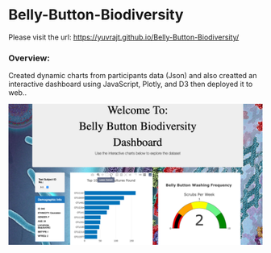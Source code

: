 # Belly-Button-Biodiversity

Please visit the url: https://yuvrajt.github.io/Belly-Button-Biodiversity/

### Overview:

Created dynamic charts from participants data (Json) and also creatted an interactive dashboard using JavaScript, Plotly, and D3 then deployed it to web..


![](https://github.com/YuvrajT/Belly-Button-Biodiversity/blob/main/Resources/Web_Page.png)

